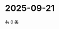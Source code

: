 # 2025-09-21

共 0 条

<!-- BEGIN ZHIHUVIDEO -->
<!-- 最后更新时间 Sun Sep 21 2025 05:08:25 GMT+0800 (China Standard Time) -->

<!-- END ZHIHUVIDEO -->
